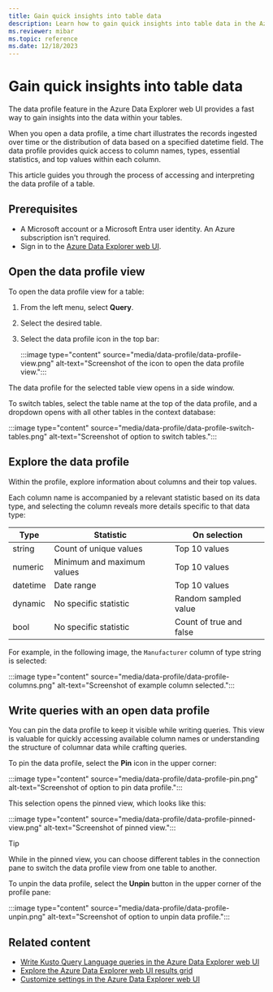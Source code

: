 ```yaml
---
title: Gain quick insights into table data
description: Learn how to gain quick insights into table data in the Azure Data Explorer web UI.
ms.reviewer: mibar
ms.topic: reference
ms.date: 12/18/2023
---
```


# Gain quick insights into table data

The data profile feature in the Azure Data Explorer web UI provides a fast way to gain insights into the data within your tables.

When you open a data profile, a time chart illustrates the records ingested over time or the distribution of data based on a specified datetime field. The data profile provides quick access to column names, types, essential statistics, and top values within each column.

This article guides you through the process of accessing and interpreting the data profile of a table.

## Prerequisites

* A Microsoft account or a Microsoft Entra user identity. An Azure subscription isn't required.
* Sign in to the [Azure Data Explorer web UI](https://dataexplorer.azure.com/).

## Open the data profile view

To open the data profile view for a table:

1. From the left menu, select **Query**.
1. Select the desired table.
1. Select the data profile icon in the top bar:

    :::image type="content" source="media/data-profile/data-profile-view.png" alt-text="Screenshot of the icon to open the data profile view.":::

The data profile for the selected table view opens in a side window.

To switch tables, select the table name at the top of the data profile, and a dropdown opens with all other tables in the context database:

:::image type="content" source="media/data-profile/data-profile-switch-tables.png" alt-text="Screenshot of option to switch tables.":::

## Explore the data profile

Within the profile, explore information about columns and their top values.

Each column name is accompanied by a relevant statistic based on its data type, and selecting the column reveals more details specific to that data type:

|Type|Statistic|On selection|
|--|--|--|
|string|Count of unique values| Top 10 values|
|numeric|Minimum and maximum values| Top 10 values|
|datetime|Date range| Top 10 values|
|dynamic|No specific statistic|Random sampled value|
|bool|No specific statistic|Count of true and false|

For example, in the following image, the `Manufacturer` column of type string is selected:

:::image type="content" source="media/data-profile/data-profile-columns.png" alt-text="Screenshot of example column selected.":::

## Write queries with an open data profile

You can pin the data profile to keep it visible while writing queries. This view is valuable for quickly accessing available column names or understanding the structure of columnar data while crafting queries.

To pin the data profile, select the **Pin** icon in the upper corner:

:::image type="content" source="media/data-profile/data-profile-pin.png" alt-text="Screenshot of option to pin data profile.":::

This selection opens the pinned view, which looks like this:

:::image type="content" source="media/data-profile/data-profile-pinned-view.png" alt-text="Screenshot of pinned view.":::

> [!TIP]
> While in the pinned view, you can choose different tables in the connection pane to switch the data profile view from one table to another.

To unpin the data profile, select the **Unpin** button in the upper corner of the profile pane:

:::image type="content" source="media/data-profile/data-profile-unpin.png" alt-text="Screenshot of option to unpin data profile.":::

## Related content

* [Write Kusto Query Language queries in the Azure Data Explorer web UI](web-ui-kql.md)
* [Explore the Azure Data Explorer web UI results grid](web-results-grid.md)
* [Customize settings in the Azure Data Explorer web UI](web-customize-settings.md)

